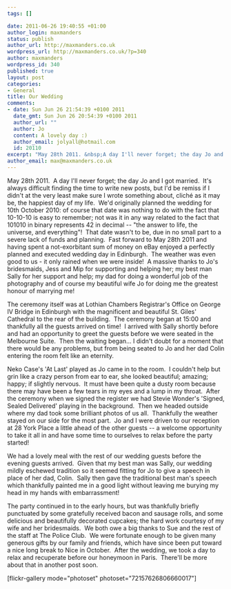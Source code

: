 ```yaml
--- 
tags: []

date: 2011-06-26 19:40:55 +01:00
author_login: maxmanders
status: publish
author_url: http://maxmanders.co.uk
wordpress_url: http://maxmanders.co.uk/?p=340
author: maxmanders
wordpress_id: 340
published: true
layout: post
categories: 
- General
title: Our Wedding
comments: 
- date: Sun Jun 26 21:54:39 +0100 2011
  date_gmt: Sun Jun 26 20:54:39 +0100 2011
  author_url: ""
  author: Jo
  content: A lovely day :)
  author_email: jolyall@hotmail.com
  id: 20110
excerpt: "May 28th 2011. &nbsp;A day I'll never forget; the day Jo and I got married. &nbsp;It's always difficult finding the time to write new posts, but I'd be remiss if I didn't at the very least make sure I wrote something about, clich&eacute; as it may be, the happiest day of my life. &nbsp;We'd originally planned the wedding for 10th October 2010: of course that date was nothing to do with the fact that 10-10-10 is easy to remember; not was it in any way related to the fact that 101010 in binary represents 42 in decimal -- \"the answer to life, the universe, and everything\"! &nbsp;That date wasn't to be, due in no small part to a severe lack of funds and planning. &nbsp;Fast forward to May 28th 2011 and having spent a not-exorbitant sum of money on eBay enjoyed a perfectly planned and executed wedding day in Edinburgh. &nbsp;The weather was even good to us - it only rained when we were inside! &nbsp;A massive thanks to Jo's bridesmaids, Jess and Mip for supporting and helping her; my best man Sally for her support and help; my dad for doing a wonderful job of the photography and of course my beautiful wife Jo for doing me the greatest honour of marrying me!"
author_email: max@maxmanders.co.uk
---
```

May 28th 2011. &nbsp;A day I'll never forget; the day Jo and I got married. &nbsp;It's always difficult finding the time to write new posts, but I'd be remiss if I didn't at the very least make sure I wrote something about, clich&eacute; as it may be, the happiest day of my life. &nbsp;We'd originally planned the wedding for 10th October 2010: of course that date was nothing to do with the fact that 10-10-10 is easy to remember; not was it in any way related to the fact that 101010 in binary represents 42 in decimal -- "the answer to life, the universe, and everything"! &nbsp;That date wasn't to be, due in no small part to a severe lack of funds and planning. &nbsp;Fast forward to May 28th 2011 and having spent a not-exorbitant sum of money on eBay enjoyed a perfectly planned and executed wedding day in Edinburgh. &nbsp;The weather was even good to us - it only rained when we were inside! &nbsp;A massive thanks to Jo's bridesmaids, Jess and Mip for supporting and helping her; my best man Sally for her support and help; my dad for doing a wonderful job of the photography and of course my beautiful wife Jo for doing me the greatest honour of marrying me!<!--more-->

The ceremony itself was at Lothian Chambers Registrar's Office on George IV Bridge in Edinburgh with the magnificent and beautiful St. Giles' Cathedral to the rear of the building. &nbsp;The ceremony began at 15:00 and thankfully all the guests arrived on time! &nbsp;I arrived with Sally shortly before and had an opportunity to greet the guests before we were seated in the Melbourne Suite. &nbsp;Then the waiting began... I didn't doubt for a moment that there would be any problems, but from being seated to Jo and her dad Colin entering the room felt like an eternity.

Neko Case's 'At Last' played as&nbsp;Jo came in to the room. &nbsp;I couldn't help but grin like a crazy person from ear to ear, she looked beautiful; amazing; happy; if slightly nervous. &nbsp;It must have been quite a dusty room because there may have been a few tears in my eyes and a lump in my throat. &nbsp;After the ceremony when we signed the register we had Stevie Wonder's 'Signed, Sealed Delivered' playing in the background. &nbsp;Then we headed outside where my dad took some brilliant photos of us all. &nbsp;Thankfully the weather stayed on our side for the most part. &nbsp;Jo and I were driven to our reception at 28 York Place a little ahead of the other guests -- a welcome opportunity to take it all in and have some time to ourselves to relax before the party started!

We had a lovely meal with the rest of our wedding guests before the evening guests arrived. &nbsp;Given that my best man was Sally, our wedding mildly eschewed tradition so it seemed fitting for Jo to give a speech in place of her dad, Colin. &nbsp;Sally then gave the traditional best man's speech which thankfully painted me in a good light without leaving me burying my head in my hands with&nbsp;embarrassment!

The party continued in to the early hours, but was thankfully briefly punctuated by some gratefully received bacon and sausage rolls, and some delicious and beautifully decorated cupcakes; the hard work courtesy of my wife and her bridesmaids. &nbsp;We both owe a big thanks to Sue and the rest of the staff at The Police Club. &nbsp;We were fortunate enough to be given many generous gifts by our family and friends, which have since been put toward a nice long break to Nice in October. &nbsp;After the wedding, we took a day to relax and recuperate before our honeymoon in Paris. &nbsp;There'll be more about that in another post soon.

[flickr-gallery mode="photoset" photoset="72157626806660017"]
